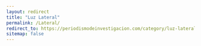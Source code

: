 ```yaml
---
layout: redirect
title: "Luz Lateral"
permalink: /Lateral/
redirect_to: https://periodismodeinvestigacion.com/category/luz-lateral/
sitemap: false
---
```


